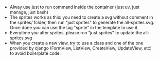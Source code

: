 - Alway use just to run command inside the container (just uv, just manage, just bash)
- The sprites works as this: you need to create a svg without comment in the sprites/ folder, then run "just sprites" to generate the all-sprites.svg. Once done you can use the tag "sprite" in the template to use it.
- Everytime you alter sprites, please run "just sprites" to update the all-sprites.svg
- When you create a new view, try to use a class and one of the one provided by django (FormView, ListView, CreateView, UpdateView, etc) to avoid boilerplate code.